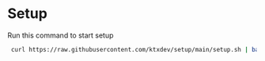 # Setup
Run this command to start setup
``` bash
 curl https://raw.githubusercontent.com/ktxdev/setup/main/setup.sh | bash
 ```
